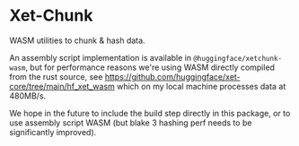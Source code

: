# Xet-Chunk

WASM utilities to chunk & hash data.

An assembly script implementation is available in `@huggingface/xetchunk-wasm`, but for performance reasons we're using WASM directly compiled from the rust source, see https://github.com/huggingface/xet-core/tree/main/hf_xet_wasm which on my local machine processes data at 480MB/s.

We hope in the future to include the build step directly in this package, or to use assembly script WASM (but blake 3 hashing perf needs to be significantly improved).